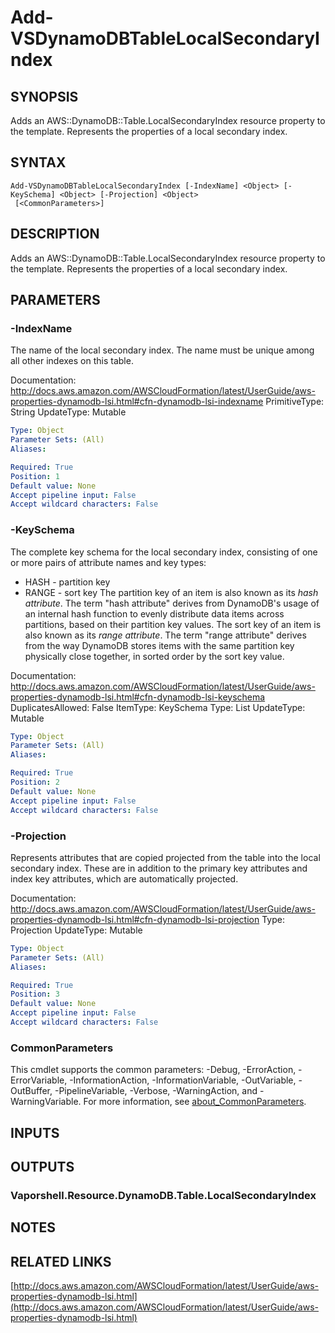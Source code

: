 # Add-VSDynamoDBTableLocalSecondaryIndex

## SYNOPSIS
Adds an AWS::DynamoDB::Table.LocalSecondaryIndex resource property to the template.
Represents the properties of a local secondary index.

## SYNTAX

```
Add-VSDynamoDBTableLocalSecondaryIndex [-IndexName] <Object> [-KeySchema] <Object> [-Projection] <Object>
 [<CommonParameters>]
```

## DESCRIPTION
Adds an AWS::DynamoDB::Table.LocalSecondaryIndex resource property to the template.
Represents the properties of a local secondary index.

## PARAMETERS

### -IndexName
The name of the local secondary index.
The name must be unique among all other indexes on this table.

Documentation: http://docs.aws.amazon.com/AWSCloudFormation/latest/UserGuide/aws-properties-dynamodb-lsi.html#cfn-dynamodb-lsi-indexname
PrimitiveType: String
UpdateType: Mutable

```yaml
Type: Object
Parameter Sets: (All)
Aliases:

Required: True
Position: 1
Default value: None
Accept pipeline input: False
Accept wildcard characters: False
```

### -KeySchema
The complete key schema for the local secondary index, consisting of one or more pairs of attribute names and key types:
+  HASH - partition key
+  RANGE - sort key
The partition key of an item is also known as its *hash attribute*.
The term "hash attribute" derives from DynamoDB's usage of an internal hash function to evenly distribute data items across partitions, based on their partition key values.
The sort key of an item is also known as its *range attribute*.
The term "range attribute" derives from the way DynamoDB stores items with the same partition key physically close together, in sorted order by the sort key value.

Documentation: http://docs.aws.amazon.com/AWSCloudFormation/latest/UserGuide/aws-properties-dynamodb-lsi.html#cfn-dynamodb-lsi-keyschema
DuplicatesAllowed: False
ItemType: KeySchema
Type: List
UpdateType: Mutable

```yaml
Type: Object
Parameter Sets: (All)
Aliases:

Required: True
Position: 2
Default value: None
Accept pipeline input: False
Accept wildcard characters: False
```

### -Projection
Represents attributes that are copied projected from the table into the local secondary index.
These are in addition to the primary key attributes and index key attributes, which are automatically projected.

Documentation: http://docs.aws.amazon.com/AWSCloudFormation/latest/UserGuide/aws-properties-dynamodb-lsi.html#cfn-dynamodb-lsi-projection
Type: Projection
UpdateType: Mutable

```yaml
Type: Object
Parameter Sets: (All)
Aliases:

Required: True
Position: 3
Default value: None
Accept pipeline input: False
Accept wildcard characters: False
```

### CommonParameters
This cmdlet supports the common parameters: -Debug, -ErrorAction, -ErrorVariable, -InformationAction, -InformationVariable, -OutVariable, -OutBuffer, -PipelineVariable, -Verbose, -WarningAction, and -WarningVariable. For more information, see [about_CommonParameters](http://go.microsoft.com/fwlink/?LinkID=113216).

## INPUTS

## OUTPUTS

### Vaporshell.Resource.DynamoDB.Table.LocalSecondaryIndex
## NOTES

## RELATED LINKS

[http://docs.aws.amazon.com/AWSCloudFormation/latest/UserGuide/aws-properties-dynamodb-lsi.html](http://docs.aws.amazon.com/AWSCloudFormation/latest/UserGuide/aws-properties-dynamodb-lsi.html)

